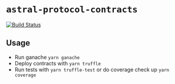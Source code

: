 # `astral-protocol-contracts`

[![Build Status](https://travis-ci.com/astralDAO/astralprotocol.svg?branch=master)](https://travis-ci.com/astralDAO/astralprotocol)

## Usage

- Run ganache `yarn ganache`
- Deploy contracts with `yarn truffle`
- Run tests with `yarn truffle-test` or do coverage check up `yarn coverage`
